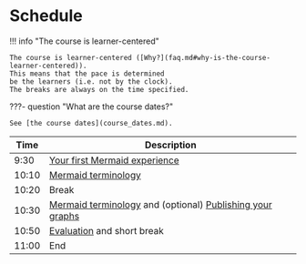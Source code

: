 # Schedule

!!! info "The course is learner-centered"

    The course is learner-centered ([Why?](faq.md#why-is-the-course-learner-centered)).
    This means that the pace is determined
    be the learners (i.e. not by the clock).
    The breaks are always on the time specified.

???- question "What are the course dates?"

    See [the course dates](course_dates.md).

<!-- markdownlint-disable MD013 --><!-- Tables cannot be split up over lines, hence will break 80 characters per line -->

Time |Description
-----|-------------------------------------------------------------
9:30 |[Your first Mermaid experience](sessions/first_experience.md)
10:10|[Mermaid terminology](sessions/mermaid_terminology.md)
10:20|Break
10:30|[Mermaid terminology](sessions/mermaid_terminology.md) and (optional) [Publishing your graphs](sessions/publishing_graphs.md)
10:50|[Evaluation](evaluation.md) and short break
11:00|End

<!-- markdownlint-enable MD013 -->
